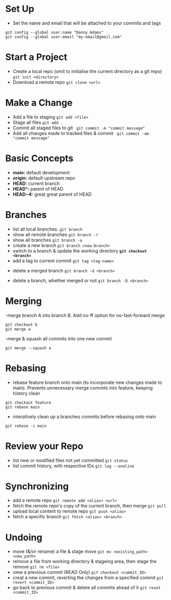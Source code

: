 # Set Up

- Set the name and email that will be attached to your commits and tags
```
git config --global user.name "Danny Adams"
git config --global user.email "my-email@gmail.com"
```
# Start a Project
- Create a local repo (omit<directory> to initialise the current directory as a git repo)
`git init <directory>`
- Download a remote repo
`git clone <url>`

# Make a Change

- Add a file to staging
` git add <file> `
- Stage all files
` git add . `
- Commit all staged files to git
` git commit -m "commit message"`
- Add all changes made to tracked files & commit
` git commit -am "commit message"`

# Basic Concepts

+ **main:** default development
+ **origin:** default upstream repo
+ **HEAD:** current branch
+ **HEAD^:** parent of HEAD
+ **HEAD~4:** great great parent of HEAD

# Branches

- list all local branches.  `git branch`
- show all remote branches  `git branch -r`
- show all branches `git branch -a`
- create a new branch `git branch <new-branch>`
- switch to a branch & update the working directory **`git checkout <branch>`**
- add a tag to current commit `git tag <tag-name>`
* delete a merged branch `git branch -d <branch>`
+ delete a branch, whether merged or not `git branch -D <branch>`

# Merging

-merge branch A into branch B. Add no-ff option for no-fast-forward merge
```
git checkout b
git merge a
```
-merge & squash all commits into one new commit
```
git merge --squash a
```
# Rebasing

- rebase feature branch onto main (to incorporate new changes made to main). Prevents unnecessary merge commits into feature, keeping history clean
```
git checkout feature
git rebase main
```
- interatively clean up a branches commits before rebasing onto main
```
git rebase -i main
```

# Review your Repo

- list new or modified files not yet committed `git status`
- list commit history, with respective IDs `git log --oneline`

# Synchronizing

- add a remote repo `git remote add <alias> <url>`
- fetch the remote repo's copy of the current branch, then merge `git pull`
- upload local content to remote repo `git push <alias>`
- fetch a specific branch `git fetch <alias> <branch>`

# Undoing

- move (&/or rename) a file & stage move `git mv <existing_path> <new_path>`
- remove a file from working directory & stageing area, then stage the remove `git rm <file>`
- view a previous commit (READ Only) `git checkout <commit_ID>`
- creat a new commit, reverting the changes from a specified commit `git revert <commit_ID>`
- go back to previous commit & delete all commits ahead of it `git reset <commit_ID>`


